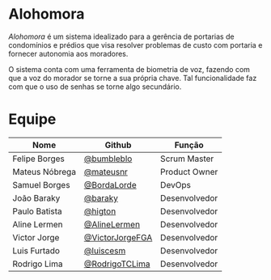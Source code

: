# Alohomora

*Alohomora* é um sistema idealizado para a gerência de portarias de condomínios e prédios que visa resolver problemas de custo com portaria e fornecer autonomia aos moradores.

 O sistema conta com uma ferramenta de biometria de voz, fazendo com que a voz do morador se torne a sua própria chave. Tal funcionalidade faz com que o uso de senhas se torne algo secundário.


# Equipe

|Nome|Github|Função|
|---|---|---|
|Felipe Borges|[@bumbleblo](https://github.com/bumbleblo)|Scrum Master|
|Mateus Nóbrega|[@mateusnr](https://github.com/mateusnr)|Product Owner|
|Samuel Borges|[@BordaLorde](https://github.com/BordaLorde)|DevOps|
|João Baraky|[@baraky](https://github.com/baraky)|Desenvolvedor|
|Paulo Batista|[@higton](https://github.com/higton)|Desenvolvedor|
|Aline Lermen|[@AlineLermen](https://github.com/AlineLermen)|Desenvolvedor|
|Victor Jorge|[@VictorJorgeFGA](https://github.com/VictorJorgeFGA)|Desenvolvedor|
|Luis Furtado|[@luiscesm](https://github.com/luiscesm)|Desenvolvedor|
|Rodrigo Lima|[@RodrigoTCLima](https://github.com/RodrigoTCLima)|Desenvolvedor|
